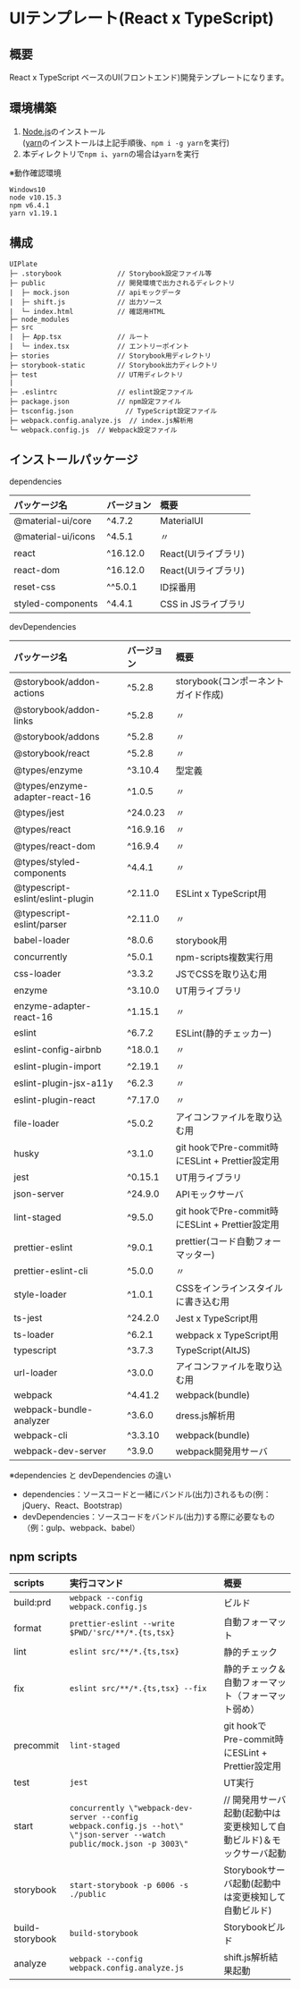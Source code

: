 # UIテンプレート(React x TypeScript)

## 概要

React x TypeScript ベースのUI(フロントエンド)開発テンプレートになります。

## 環境構築

1. [Node.js](http://nodejs.org/)のインストール  
   ([yarn](https://yarnpkg.com/lang/ja/)のインストールは上記手順後、`npm i -g yarn`を実行)
1. 本ディレクトリで`npm i`、`yarn`の場合は`yarn`を実行

※動作確認環境

```
Windows10
node v10.15.3
npm v6.4.1
yarn v1.19.1
```

## 構成

```
UIPlate
├─ .storybook              // Storybook設定ファイル等
├─ public                  // 開発環境で出力されるディレクトリ
|  ├─ mock.json            // apiモックデータ
|  ├─ shift.js             // 出力ソース
|  └─ index.html           // 確認用HTML
├─ node_modules
├─ src
|  ├─ App.tsx              // ルート
|  └─ index.tsx            // エントリーポイント
├─ stories                 // Storybook用ディレクトリ
├─ storybook-static        // Storybook出力ディレクトリ
├─ test                    // UT用ディレクトリ
|
├─ .eslintrc               // eslint設定ファイル
├─ package.json            // npm設定ファイル
├─ tsconfig.json             // TypeScript設定ファイル
├─ webpack.config.analyze.js  // index.js解析用
└─ webpack.config.js  // Webpack設定ファイル
```

## インストールパッケージ

dependencies

|パッケージ名|バージョン|概要|
|:--|:--|:--|
|@material-ui/core|^4.7.2| MaterialUI|
|@material-ui/icons|^4.5.1| 〃|
|react|^16.12.0| React(UIライブラリ)|
|react-dom|^16.12.0| React(UIライブラリ)|
|reset-css|^^5.0.1| ID採番用|
|styled-components|^4.4.1| CSS in JSライブラリ|

devDependencies

|パッケージ名|バージョン|概要|
|:--|:--|:--|
|@storybook/addon-actions|^5.2.8| storybook(コンポーネントガイド作成)|
|@storybook/addon-links|^5.2.8| 〃|
|@storybook/addons|^5.2.8| 〃|
|@storybook/react|^5.2.8| 〃|
|@types/enzyme|^3.10.4| 型定義|
|@types/enzyme-adapter-react-16|^1.0.5| 〃|
|@types/jest|^24.0.23| 〃|
|@types/react|^16.9.16| 〃|
|@types/react-dom|^16.9.4| 〃|
|@types/styled-components|^4.4.1| 〃|
|@typescript-eslint/eslint-plugin|^2.11.0| ESLint x TypeScript用|
|@typescript-eslint/parser|^2.11.0| 〃|
|babel-loader|^8.0.6| storybook用|
|concurrently|^5.0.1| npm-scripts複数実行用|
|css-loader|^3.3.2| JSでCSSを取り込む用|
|enzyme|^3.10.0| UT用ライブラリ|
|enzyme-adapter-react-16|^1.15.1| 〃|
|eslint|^6.7.2| ESLint(静的チェッカー)|
|eslint-config-airbnb|^18.0.1| 〃|
|eslint-plugin-import|^2.19.1| 〃|
|eslint-plugin-jsx-a11y|^6.2.3| 〃|
|eslint-plugin-react|^7.17.0| 〃|
|file-loader|^5.0.2| アイコンファイルを取り込む用|
|husky|^3.1.0| git hookでPre-commit時にESLint + Prettier設定用|
|jest|^0.15.1| UT用ライブラリ|
|json-server|^24.9.0| APIモックサーバ|
|lint-staged|^9.5.0| git hookでPre-commit時にESLint + Prettier設定用|
|prettier-eslint|^9.0.1| prettier(コード自動フォーマッター)|
|prettier-eslint-cli|^5.0.0| 〃|
|style-loader|^1.0.1| CSSをインラインスタイルに書き込む用|
|ts-jest|^24.2.0| Jest x TypeScript用|
|ts-loader|^6.2.1| webpack x TypeScript用|
|typescript|^3.7.3| TypeScript(AltJS)|
|url-loader|^3.0.0| アイコンファイルを取り込む用|
|webpack|^4.41.2| webpack(bundle)|
|webpack-bundle-analyzer|^3.6.0| dress.js解析用|
|webpack-cli|^3.3.10| webpack(bundle)|
|webpack-dev-server|^3.9.0| webpack開発用サーバ|

※dependencies と devDependencies の違い

- dependencies：ソースコードと一緒にバンドル(出力)されるもの(例：jQuery、React、Bootstrap)
- devDependencies：ソースコードをバンドル(出力)する際に必要なもの（例：gulp、webpack、babel）

## npm scripts

|scripts|実行コマンド|概要|
|:--|:--|:--|
|build:prd|`webpack --config webpack.config.js`| ビルド|
|format|`prettier-eslint --write $PWD/'src/**/*.{ts,tsx}`| 自動フォーマット|
|lint|`eslint src/**/*.{ts,tsx}`| 静的チェック|
|fix|`eslint src/**/*.{ts,tsx} --fix`| 静的チェック＆自動フォーマット（フォーマット弱め）|
|precommit|`lint-staged`| git hookでPre-commit時にESLint + Prettier設定用|
|test|`jest`| UT実行|
|start|`concurrently \"webpack-dev-server --config webpack.config.js --hot\" \"json-server --watch public/mock.json -p 3003\"`|// 開発用サーバ起動(起動中は変更検知して自動ビルド)＆モックサーバ起動|
|storybook|`start-storybook -p 6006 -s ./public`| Storybookサーバ起動(起動中は変更検知して自動ビルド)|
|build-storybook|`build-storybook`| Storybookビルド|
|analyze|`webpack --config webpack.config.analyze.js`|shift.js解析結果起動|
